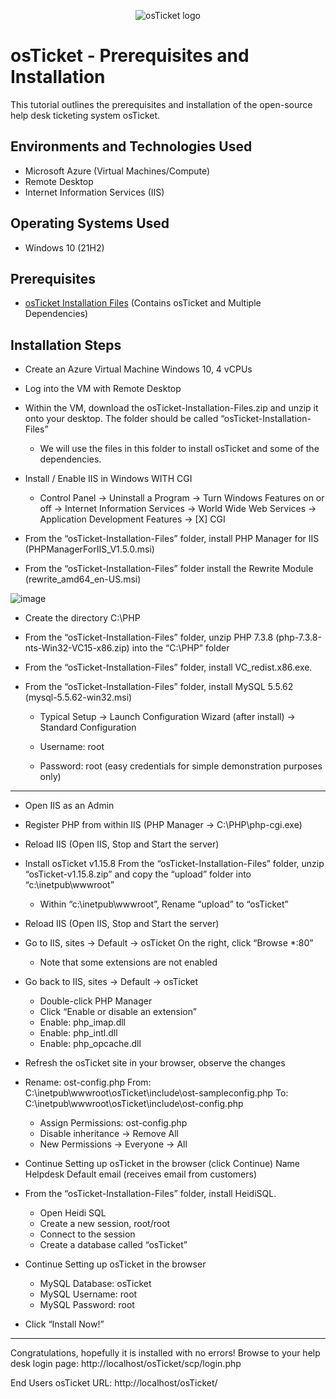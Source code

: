 <p align="center">
<img src="https://i.imgur.com/Clzj7Xs.png" alt="osTicket logo"/>
</p>

<h1>osTicket - Prerequisites and Installation</h1>
This tutorial outlines the prerequisites and installation of the open-source help desk ticketing system osTicket.<br />


<h2>Environments and Technologies Used</h2>

- Microsoft Azure (Virtual Machines/Compute)
- Remote Desktop
- Internet Information Services (IIS)

<h2>Operating Systems Used </h2>

- Windows 10</b> (21H2)

<h2>Prerequisites</h2>

- [osTicket Installation Files](https://drive.google.com/uc?export=download&id=1b3RBkXTLNGXbibeMuAynkfzdBC1NnqaD) (Contains osTicket and Multiple Dependencies)

<h2>Installation Steps</h2>

- Create an Azure Virtual Machine Windows 10, 4 vCPUs

- Log into the VM with Remote Desktop

- Within the VM, download the osTicket-Installation-Files.zip and unzip it onto your desktop. The folder should be called “osTicket-Installation-Files”
    - We will use the files in this folder to install osTicket and some of the dependencies.

- Install / Enable IIS in Windows WITH CGI
    - Control Panel -> Uninstall a Program -> Turn Windows Features on or off -> Internet Information Services -> World Wide Web Services -> Application Development Features -> [X] CGI

- From the “osTicket-Installation-Files” folder, install PHP Manager for IIS (PHPManagerForIIS_V1.5.0.msi)

- From the “osTicket-Installation-Files” folder install the Rewrite Module (rewrite_amd64_en-US.msi)

![image](https://github.com/user-attachments/assets/67ecdfa7-eabe-4a6f-ac52-e5a44f248c7d)

- Create the directory C:\PHP

- From the “osTicket-Installation-Files” folder, unzip PHP 7.3.8 (php-7.3.8-nts-Win32-VC15-x86.zip) into the “C:\PHP” folder

- From the “osTicket-Installation-Files” folder, install VC_redist.x86.exe.

- From the “osTicket-Installation-Files” folder, install MySQL 5.5.62 (mysql-5.5.62-win32.msi)
    - Typical Setup ->
Launch Configuration Wizard (after install) ->
Standard Configuration
 
    - Username: root
    - Password: root (easy credentials for simple demonstration purposes only)
____________________________________________________________________________________________________________________________________
- Open IIS as an Admin

- Register PHP from within IIS (PHP Manager -> C:\PHP\php-cgi.exe)

- Reload IIS (Open IIS, Stop and Start the server)

- Install osTicket v1.15.8
From the “osTicket-Installation-Files” folder, unzip “osTicket-v1.15.8.zip” and copy the “upload” folder into “c:\inetpub\wwwroot”
    - Within “c:\inetpub\wwwroot”, Rename “upload” to “osTicket”

- Reload IIS (Open IIS, Stop and Start the server)

- Go to IIS, sites -> Default -> osTicket
On the right, click “Browse *:80”

    - Note that some extensions are not enabled

- Go back to IIS, sites -> Default -> osTicket

    - Double-click PHP Manager
    - Click “Enable or disable an extension”
    - Enable: php_imap.dll
    - Enable: php_intl.dll
    - Enable: php_opcache.dll

- Refresh the osTicket site in your browser, observe the changes

- Rename: ost-config.php
From: C:\inetpub\wwwroot\osTicket\include\ost-sampleconfig.php
To: C:\inetpub\wwwroot\osTicket\include\ost-config.php

    - Assign Permissions: ost-config.php
    - Disable inheritance -> Remove All
    - New Permissions -> Everyone -> All

- Continue Setting up osTicket in the browser (click Continue)
Name Helpdesk
Default email (receives email from customers)

- From the “osTicket-Installation-Files” folder, install HeidiSQL.
    - Open Heidi SQL
    - Create a new session, root/root
    - Connect to the session
    - Create a database called “osTicket”

- Continue Setting up osTicket in the browser
    - MySQL Database: osTicket
    - MySQL Username: root
    - MySQL Password: root
- Click “Install Now!”
____________________________________________________________________________________________________________________________________
Congratulations, hopefully it is installed with no errors!
Browse to your help desk login page: http://localhost/osTicket/scp/login.php

End Users osTicket URL:
http://localhost/osTicket/ 
